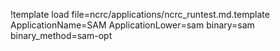 !template load file=ncrc/applications/ncrc_runtest.md.template ApplicationName=SAM ApplicationLower=sam binary=sam binary_method=sam-opt
